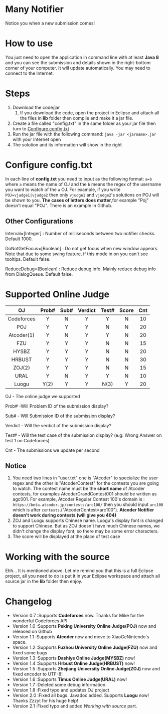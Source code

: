 # Many Notifier
Notice you when a new submission comes!
# How to use
You just need to open the application in command line with at least **Java 8** and you can see the submission and details shown in the right-bottom corner of your computer. It will update automatically. You may need to connect to the Internet. 
# Steps 
1. Download the code/jar
    1. If you download the code, open the project in Eclipse and attach all the files in **lib** folder then compile and make it a jar file.
2. Create a file called "config.txt" in the same folder as your jar file then turn to <a href="#Configure">Configure config.txt</a>
3. Run the jar file with the following command: `java -jar <jarname>.jar` with your Internet open
4. The solution and its information will show in the right

<h1 id="Configure">Configure config.txt</h1>

In each line of **config.txt** you need to input as the following format: `a=b` where `a` means the name of OJ and the `b` means the regex of the username you want to watch of the `a` OJ. For example, if you write `POJ=vjudge1|vjudge2` then only `vjudge1` and `vjudge2`'s solutions on POJ will be shown to you. **The cases of letters does matter**,for example "Poj" doesn't equal "POJ". There is an example in Github.

## Other Configurations
Interval=[Integer] : Number of milliseconds between two notifier checks. Default 1000.

DoNotGetFocus=[Boolean] : Do not get focus when new window appears. Note that due to some swing feature, if this mode in on you can't see tooltips. Default false.

ReduceDebug=[Boolean] : Reduce debug info. Mainly reduce debug info from DialogQueue. Default false.

# Supported Online Judge
| OJ | Prob# | Sub# | Verdict | Test# | Score | Cnt |
| :-: |:-: | :-: | :-: | :-: | :-: | :-: |
|Codeforces|Y|N|Y|Y|N|10|
|POJ|Y|Y|Y|N|N|20|
|Atcoder(1)|Y|N|Y|Y|N|20|
|FZU|Y|Y|Y|N|N|15|
|HYSBZ|Y|Y|Y|N|N|20|
|HRBUST|Y|Y|Y|N|N|30|
|ZOJ(2)|Y|Y|Y|N|N|15|
|URAL|Y|N|Y|Y|N|10|
|Luogu|Y(2)|Y|Y|N(3)|Y|20|

OJ - The online judge we supported

Prob# -Will Problem ID of the submission display?

Sub# - Will Submission ID of the submission display?

Verdict - Will the verdict of the submission display?

Test# - Will the test case of the submission display? (e.g: Wrong Answer on test 1 on Codeforces)

Cnt - The submissions we update per second

## Notice
1. You need two lines in "user.txt" one is "Atcoder" to specialize the user regex and the other is "AtcoderContest" for the contests you are going to watch. The contest name must be the **short name** of Atcoder contests, for examples AtcoderGrandContest001 should be written as agc001. For example, Atcoder Regular Contest 100's domain is : `https://beta.atcoder.jp/contests/arc100/` then you should input `arc100` which is after `contests`.("AtcoderContest=arc100"). **Atcoder Notifier  doesn't work during contests (will give you 404)** 
2. ZOJ and Luogu supports Chinese name. Luogu's display font is changed to support Chinese. But as ZOJ doesn't have much Chinese names, we didn't change the display font, so there may be some error characters.
3. The score will be displayed at the place of test case

# Working with the source
Ehh... It is mentioned above. Let me remind you that this is a full Eclipse project, all you need to do is put it in your Eclipse workspace and attach all source jar in the **lib** folder then enjoy.

# Changelog
- Version 0.7 :Supports **Codeforces** now. Thanks for Mike for the wonderful Codeforces API.
- Version 1.0 :Supports **Peking University Online Judge(POJ)** now and released on Github
- Version 1.1 :Supports **Atcoder** now and move to XiaoGeNintendo's space.
- Version 1.2 :Supports **Fuzhou University Online Judge(FZU)** now and fixed some bugs
- Version 1.3 :Supports **Dashiye Online Judge(MYSBZ)** now!
- Version 1.4 :Supports **Hrbust Online Judge(HRBUST)** now!
- Version 1.5 :Supports **Zhejiang University Online Judge(ZOJ)** now and fixed encoder to UTF-8!
- Version 1.6 :Supports **Timus Online Judge(URAL)** now!
- Version 1.7 :Deleted some debug information.
- Version 1.8 :Fixed typo and updates OJ project
- Version 2.0 :Fixed all bugs. Javadoc added. Supports **Luogu** now! Thanks Zzzyt for his huge help!
- Version 2.1 :Fixed typo and added *Working with source* part.